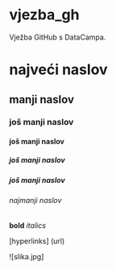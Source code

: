 # vjezba_gh
Vježba GitHub s DataCampa.

# najveći naslov
## manji naslov
### još manji naslov
#### još manji naslov
##### još manji naslov
##### još manji naslov
###### najmanji naslov

**bold**
*italics*

[hyperlinks] (url)

![slika.jpg]
